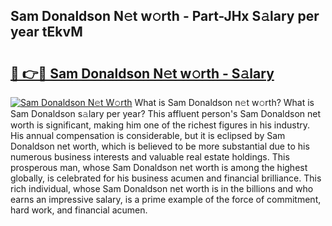 ## Sam Donaldson N𝚎t w𝚘rth - Part-JHx S𝚊lary per year tEkvM

# <h2><a href="http://gc2aze9.nevu.top/?p=Sam+Donaldson">🔗 👉🔴 Sam Donaldson N𝚎t w𝚘rth - S𝚊lary</a></h2>

[![Sam Donaldson N𝚎t W𝚘rth](https://i.imgur.com/Oavwk0R.jpeg)](http://gc2aze9.nevu.top/?p=Sam+Donaldson)
What is Sam Donaldson n𝚎t w𝚘rth? What is Sam Donaldson s𝚊lary per year?
This affluent person's Sam Donaldson net worth is significant, making him one of the richest figures in his industry. His annual compensation is considerable, but it is eclipsed by Sam Donaldson net worth, which is believed to be more substantial due to his numerous business interests and valuable real estate holdings. This prosperous man, whose Sam Donaldson net worth is among the highest globally, is celebrated for his business acumen and financial brilliance. This rich individual, whose Sam Donaldson net worth is in the billions and who earns an impressive salary, is a prime example of the force of commitment, hard work, and financial acumen.
